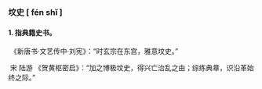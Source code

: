 ### 坟史  		[ fén shǐ ]

#### 1. 指典籍史书。

​	《新唐书·文艺传中·刘宪》：“时玄宗在东宫，雅意坟史。”

​	宋 陆游 《贺黄枢密启》：“加之博极坟史，得兴亡治乱之由；综练典章，识沿革始终之际。”